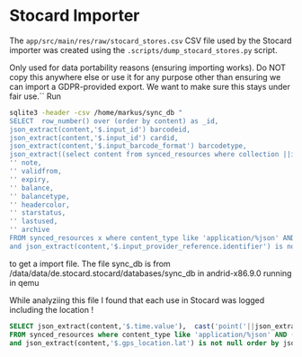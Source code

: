 # Stocard Importer

The `app/src/main/res/raw/stocard_stores.csv` CSV file used by the Stocard importer was created using the `.scripts/dump_stocard_stores.py` script.

Only used for data portability reasons (ensuring importing works). Do NOT copy this anywhere else or use it for any purpose other than ensuring we can import a GDPR-provided export. We want to make sure this stays under fair use.``
Run 
``` bash
sqlite3 -header -csv /home/markus/sync_db "
SELECT  row_number() over (order by content) as _id,
json_extract(content,'$.input_id') barcodeid,
json_extract(content,'$.input_id') cardid,
json_extract(content,'$.input_barcode_format') barcodetype, 
json_extract((select content from synced_resources where collection ||id =  json_extract(x.content,'$.input_provider_reference.identifier')), '$.name')  store,
'' note,
'' validfrom,
'' expiry,
'' balance,
'' balancetype,
'' headercolor,
'' starstatus,
'' lastused,
'' archive
FROM synced_resources x where content_type like 'application/%json' AND ( (collection LIKE '%user%'))
and json_extract(content,'$.input_provider_reference.identifier') is not null" > catima.csv
```
 to get a import file.
The file sync_db is from /data/data/de.stocard.stocard/databases/sync_db in andrid-x86.9.0 running in qemu

While analyziing this file I found that each use in Stocard was logged including the location !
```sql
SELECT json_extract(content,'$.time.value'),  cast('point('||json_extract(content,'$.gps_location.lng')||' '||json_extract(content,'$.gps_location.lat')||')' as varchar(500)), *
FROM synced_resources where content_type like 'application/%json' AND ( (collection LIKE '%user%'))
and json_extract(content,'$.gps_location.lat') is not null order by json_extract(content,'$.time.value')
```

